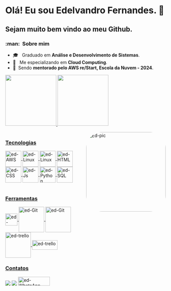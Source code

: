 # Olá! Eu sou Edelvandro Fernandes. 👋
## Sejam muito bem vindo ao meu Github.



<h3> :man: &nbsp;Sobre mim </h3>

 
- 🎓 &nbsp; Graduado em **Análise e Desenvolvimento de Sistemas**.
- 🌱 &nbsp; Me especializando em  **Cloud Computing**.
- :rocket: &nbsp;Sendo **mentorado pelo AWS re/Start, Escola da Nuvem - 2024**. 


<div style="display: inline_block">
  <a href="https://github.com/edelvandro">
  <img height="160em" src="https://github-readme-stats.vercel.app/api?username=edelvandro&show_icons=true&theme=dracula&include_all_commits=true&count_private=true">
  <img height="160em" src="https://github-readme-stats.vercel.app/api/top-langs/?username=edelvandro&layout=compact&langs_count=7&theme=dracula">
</div>
  
 <br>
  
 <a href="https://github.com/edelvandro">
 <img align="right" alt="Ed-pic" height="250" style="border-radius:50px;"
 src="https://c.tenor.com/NOYF3f82b_gAAAAC/programmer.gif">
  
  ### Tecnologias 
  
 <div style="display: inline_block">
  <img align="center" alt="ed-AWS" height="50" width="50" src="https://cdn.jsdelivr.net/gh/devicons/devicon@latest/icons/amazonwebservices/amazonwebservices-original-wordmark.svg"> 
  <img align="center" alt="ed-Linux" height="50" width="50" src="https://cdn.jsdelivr.net/gh/devicons/devicon/icons/linux/linux-original.svg">
  <img align="center" alt="ed-Linux" height="50" width="50" src="https://cdn.jsdelivr.net/gh/devicons/devicon@latest/icons/linux/linux-plain.svg" />
          
  <img align="center" alt="ed-HTML" height="50" width="50" src="https://cdn.jsdelivr.net/gh/devicons/devicon/icons/html5/html5-original-wordmark.svg">
  <img align="center" alt="ed-CSS" height="50" width="50" src="https://cdn.jsdelivr.net/gh/devicons/devicon/icons/css3/css3-original-wordmark.svg">
  <img align="center" alt="ed-Js" height="50" width="50" src="https://cdn.jsdelivr.net/gh/devicons/devicon/icons/javascript/javascript-original.svg">
  <img align="center" alt="ed-Python" height="50" width="50" src="https://cdn.jsdelivr.net/gh/devicons/devicon/icons/python/python-original-wordmark.svg">
  <img align="center" alt="ed-SQL" height="50" width="50" src="https://cdn-icons-png.flaticon.com/512/29/29165.png">

  

 </div>
  

  
  <br>
  
  ### Ferramentas 
  
  <div style="display: inline_block">
   <img align="center" alt="ed-vsCode" height="38" width="38"src="https://cdn.jsdelivr.net/gh/devicons/devicon/icons/vscode/vscode-original-wordmark.svg">
   <img align="center" alt="ed-Git" height="80" width="80" src="https://cdn.jsdelivr.net/gh/devicons/devicon/icons/git/git-plain-wordmark.svg">
   <img align="center" alt="ed-Git" height="80" width="80" src="https://cdn.jsdelivr.net/gh/devicons/devicon@latest/icons/github/github-original-wordmark.svg"/>
   <img align="center" alt="ed-trello" height="80" width="80" src="https://cdn.jsdelivr.net/gh/devicons/devicon/icons/trello/trello-plain-wordmark.svg">    
   <img align="center" alt="ed-trello" height="30" width="80" src="https://encrypted-tbn0.gstatic.com/images?q=tbn:ANd9GcTVotLFx-mnmULKiHC8VbYwjIHAs8MnKSvrOw&usqp=CAU">  
  </div>
  
  
 
          
   ### Contatos 

<div style="display: inline_block">
  <a href = "mailto:contato@edelvandro@gmail.com"><img src="https://img.shields.io/badge/Gmail-D14836?style=for-the-badge&logo=gmail&logoColor=white"   target="_blank"></a>
  <a href="https://www.linkedin.com/in/edelvandro" target="_blank"><img src="https://img.shields.io/badge/-LinkedIn-%230077B5?style=for-the-badge&logo=linkedin&logoColor=white" target="_blank"></a>  
  <a href="https://api.whatsapp.com/send?phone=5519991043580" alt="WhatsApp">
  <img alt="ed-WhatsApp" height="28" width="100" src="https://img.shields.io/badge/-WhatsApp-25d366?style=flat square&labelColor=25d366&logo=whatsapp&logoColor=white&link=https://api.whatsapp.com/send?phone=5519991043580&text=Entre em Contato"></a>
  </div>
